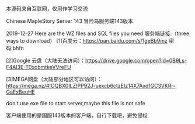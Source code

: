 本源码来自互联网，仅用作学习交流

Chinese MapleStory Server 143
冒险岛服务端143版本

2019-12-27
Here are the WZ files and SQL files you need
服务端链接:（three ways to download）
[1]百度云：https://pan.baidu.com/s/1geBb9mz 密码:bhfn

[2]Google 云盘（大陆无法访问）：https://drive.google.com/open?id=0B9Ls-F4Al3E-T0xobmtkeVVreFU

[3]MEGA网盘（大陆部分地区可以访问）：https://mega.nz/#!OQBX0ILZ!PP92J-uexcb6ctzEIz14X7AxdfGC3VKRr-GaExBeuHE

don't use exe file to start server,maybe this file is not safe

客户端使用的是国服143版本的客户端，自行下载吧，避免侵权
